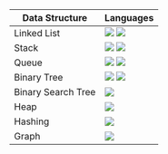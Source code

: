 | Data Structure | Languages |
| --- | --- |
|Linked List     | <img src="https://img.shields.io/badge/-Python-blue"> <img src="https://img.shields.io/badge/-C-black"> |
|Stack           | <img src="https://img.shields.io/badge/-Python-blue"> <img src="https://img.shields.io/badge/-C-black"> |
|Queue           | <img src="https://img.shields.io/badge/-Python-blue"> <img src="https://img.shields.io/badge/-C-black"> |
|Binary Tree | <img src="https://img.shields.io/badge/-Python-blue"> <img src="https://img.shields.io/badge/-C-black"> |
|Binary Search Tree | <img src="https://img.shields.io/badge/-Python-blue"> |
|Heap | <img src="https://img.shields.io/badge/-None%20Yet-orange"> |
|Hashing | <img src="https://img.shields.io/badge/-None%20Yet-orange"> |
|Graph | <img src="https://img.shields.io/badge/-None%20Yet-orange"> |


<!--
None yet: <img src="https://img.shields.io/badge/-None%20Yet-orange">
Python: <img src="https://img.shields.io/badge/-Python-blue">
C: <img src="https://img.shields.io/badge/-C-black">
C++: <img src="https://img.shields.io/badge/-C++-grey">
Java: <img src="https://img.shields.io/badge/-Java-green">
JavaScript: <img src="https://img.shields.io/badge/-JavaScript-yellow">
-->
